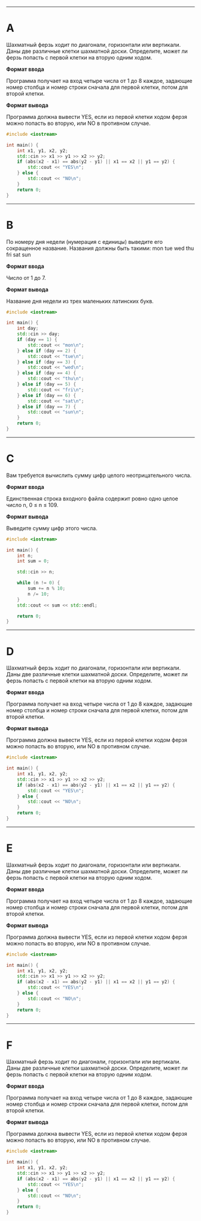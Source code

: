 ___
# A
Шахматный ферзь ходит по диагонали, горизонтали или вертикали. Даны две различные клетки шахматной доски. Определите, может ли ферзь попасть с первой клетки на вторую одним ходом.

**Формат ввода**

Программа получает на вход четыре числа от 1 до 8 каждое, задающие номер столбца и номер строки сначала для первой клетки, потом для второй клетки.

**Формат вывода**

Программа должна вывести YES, если из первой клетки ходом ферзя можно попасть во вторую, или NO в противном случае.

```c++
#include <iostream>

int main() {
    int x1, y1, x2, y2;
    std::cin >> x1 >> y1 >> x2 >> y2;
    if (abs(x2 - x1) == abs(y2 - y1) || x1 == x2 || y1 == y2) {
        std::cout << "YES\n";
    } else {
        std::cout << "NO\n";
    }
    return 0;
}
```

___
# B
По номеру дня недели (нумерация с единицы) выведите его сокращенное название. Названия должны быть такими:
mon
tue
wed
thu
fri
sat
sun

**Формат ввода**

Число от 1 до 7.

**Формат вывода**

Название дня недели из трех маленьких латинских букв.

```c++
#include <iostream>

int main() {
    int day;
    std::cin >> day;
    if (day == 1) {
        std::cout << "mon\n";
    } else if (day == 2) {
        std::cout << "tue\n";
    } else if (day == 3) {
        std::cout << "wed\n";
    } else if (day == 4) {
        std::cout << "thu\n";
    } else if (day == 5) {
        std::cout << "fri\n";
    } else if (day == 6) {
        std::cout << "sat\n";
    } else if (day == 7) {
        std::cout << "sun\n";
    }
    return 0;
}

```

___
# C
Вам требуется вычислить сумму цифр целого неотрицательного числа.

**Формат ввода**

Единственная строка входного файла содержит ровно одно целое число n, 0 ≤ n ≤ 109.

**Формат вывода**

Выведите сумму цифр этого числа.

```c++
#include <iostream>

int main() {
    int n;
    int sum = 0;

    std::cin >> n;

    while (n != 0) {
        sum += n % 10;
        n /= 10;
    }
    std::cout << sum << std::endl;

    return 0;
}

```

___
# D
Шахматный ферзь ходит по диагонали, горизонтали или вертикали. Даны две различные клетки шахматной доски. Определите, может ли ферзь попасть с первой клетки на вторую одним ходом.

**Формат ввода**

Программа получает на вход четыре числа от 1 до 8 каждое, задающие номер столбца и номер строки сначала для первой клетки, потом для второй клетки.

**Формат вывода**

Программа должна вывести YES, если из первой клетки ходом ферзя можно попасть во вторую, или NO в противном случае.

```c++
#include <iostream>

int main() {
    int x1, y1, x2, y2;
    std::cin >> x1 >> y1 >> x2 >> y2;
    if (abs(x2 - x1) == abs(y2 - y1) || x1 == x2 || y1 == y2) {
        std::cout << "YES\n";
    } else {
        std::cout << "NO\n";
    }
    return 0;
}
```

___
# E
Шахматный ферзь ходит по диагонали, горизонтали или вертикали. Даны две различные клетки шахматной доски. Определите, может ли ферзь попасть с первой клетки на вторую одним ходом.

**Формат ввода**

Программа получает на вход четыре числа от 1 до 8 каждое, задающие номер столбца и номер строки сначала для первой клетки, потом для второй клетки.

**Формат вывода**

Программа должна вывести YES, если из первой клетки ходом ферзя можно попасть во вторую, или NO в противном случае.

```c++
#include <iostream>

int main() {
    int x1, y1, x2, y2;
    std::cin >> x1 >> y1 >> x2 >> y2;
    if (abs(x2 - x1) == abs(y2 - y1) || x1 == x2 || y1 == y2) {
        std::cout << "YES\n";
    } else {
        std::cout << "NO\n";
    }
    return 0;
}
```

___
# F
Шахматный ферзь ходит по диагонали, горизонтали или вертикали. Даны две различные клетки шахматной доски. Определите, может ли ферзь попасть с первой клетки на вторую одним ходом.

**Формат ввода**

Программа получает на вход четыре числа от 1 до 8 каждое, задающие номер столбца и номер строки сначала для первой клетки, потом для второй клетки.

**Формат вывода**

Программа должна вывести YES, если из первой клетки ходом ферзя можно попасть во вторую, или NO в противном случае.

```c++
#include <iostream>

int main() {
    int x1, y1, x2, y2;
    std::cin >> x1 >> y1 >> x2 >> y2;
    if (abs(x2 - x1) == abs(y2 - y1) || x1 == x2 || y1 == y2) {
        std::cout << "YES\n";
    } else {
        std::cout << "NO\n";
    }
    return 0;
}
```
